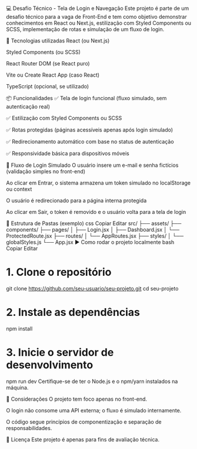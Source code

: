 💻 Desafio Técnico - Tela de Login e Navegação
Este projeto é parte de um desafio técnico para a vaga de Front-End e tem como objetivo demonstrar conhecimentos em React ou Next.js, estilização com Styled Components ou SCSS, implementação de rotas e simulação de um fluxo de login.

🚀 Tecnologias utilizadas
React (ou Next.js)

Styled Components (ou SCSS)

React Router DOM (se React puro)

Vite ou Create React App (caso React)

TypeScript (opcional, se utilizado)

📦 Funcionalidades
✅ Tela de login funcional (fluxo simulado, sem autenticação real)

✅ Estilização com Styled Components ou SCSS

✅ Rotas protegidas (páginas acessíveis apenas após login simulado)

✅ Redirecionamento automático com base no status de autenticação

✅ Responsividade básica para dispositivos móveis

🔐 Fluxo de Login Simulado
O usuário insere um e-mail e senha fictícios (validação simples no front-end)

Ao clicar em Entrar, o sistema armazena um token simulado no localStorage ou context

O usuário é redirecionado para a página interna protegida

Ao clicar em Sair, o token é removido e o usuário volta para a tela de login

📂 Estrutura de Pastas (exemplo)
css
Copiar
Editar
src/
├── assets/
├── components/
├── pages/
│   ├── Login.jsx
│   ├── Dashboard.jsx
│   └── ProtectedRoute.jsx
├── routes/
│   └── AppRoutes.jsx
├── styles/
│   └── globalStyles.js
└── App.jsx
▶️ Como rodar o projeto localmente
bash
Copiar
Editar
# 1. Clone o repositório
git clone https://github.com/seu-usuario/seu-projeto.git
cd seu-projeto

# 2. Instale as dependências
npm install

# 3. Inicie o servidor de desenvolvimento
npm run dev
Certifique-se de ter o Node.js e o npm/yarn instalados na máquina.

📝 Considerações
O projeto tem foco apenas no front-end.

O login não consome uma API externa; o fluxo é simulado internamente.

O código segue princípios de componentização e separação de responsabilidades.

📄 Licença
Este projeto é apenas para fins de avaliação técnica.
